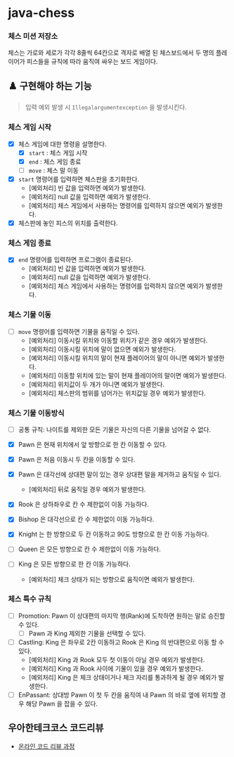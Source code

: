 # java-chess

### 체스 미션 저장소

체스는 가로와 세로가 각각 8줄씩 64칸으로 격자로 배열 된 체스보드에서 두 명의 플레이어가 피스들을 규칙에 따라 움직여 싸우는 보드 게임이다.

## ♟️ 구현해야 하는 기능

> 입력 예외 발생 시 `Illegalargumentexception` 을 발생시킨다.

### 체스 게임 시작

- [x] 체스 게임에 대한 명령을 설명한다.
    - [x] `start` : 체스 게임 시작
    - [x] `end` : 체스 게임 종료
    - [ ] `move` : 체스 말 이동
- [x] `start` 명령어를 입력하면 체스판을 초기화한다.
    - [예외처리] 빈 값을 입력하면 예외가 발생한다.
    - [예외처리] null 값을 입력하면 예외가 발생한다.
    - [예외처리] 체스 게임에서 사용하는 명령어를 입력하지 않으면 예외가 발생한다.
- [x] 체스판에 놓인 피스의 위치를 출력한다.

### 체스 게임 종료

- [x] `end` 명령어를 입력하면 프로그램이 종료된다.
    - [예외처리] 빈 값을 입력하면 예외가 발생한다.
    - [예외처리] null 값을 입력하면 예외가 발생한다.
    - [예외처리] 체스 게임에서 사용하는 명령어를 입력하지 않으면 예외가 발생한다.

### 체스 기물 이동

- [ ] `move` 명령어를 입력하면 기물을 움직일 수 있다.
  - [예외처리] 이동시킬 위치와 이동할 위치가 같은 경우 예외가 발생한다.
  - [예외처리] 이동시킬 위치에 말이 없으면 예외가 발생한다.
  - [예외처리] 이동시킬 위치의 말이 현재 플레이어의 말이 아니면 예외가 발생한다.
  - [예외처리] 이동할 위치에 있는 말이 현재 플레이어의 말이면 예외가 발생한다.
  - [예외처리] 위치값이 두 개가 아니면 예외가 발생한다.
  - [예외처리] 체스판의 범위를 넘어가는 위치값일 경우 예외가 발생한다.

### 체스 기물 이동방식
- [ ] 공통 규칙: 나이트를 제외한 모든 기물은 자신의 다른 기물을 넘어갈 수 없다.

- [x] Pawn 은 현재 위치에서 앞 방향으로 한 칸 이동할 수 있다.
- [x] Pawn 은 처음 이동시 두 칸을 이동할 수 있다.
- [x] Pawn 은 대각선에 상대편 말이 있는 경우 상대편 말을 제거하고 움직일 수 있다.
  - [예외처리] 뒤로 움직일 경우 예외가 발생한다.

- [x] Rook 은 상하좌우로 칸 수 제한없이 이동 가능하다.

- [x] Bishop 은 대각선으로 칸 수 제한없이 이동 가능하다.

- [x] Knight 는 한 방향으로 두 칸 이동하고 90도 방향으로 한 칸 이동 가능하다.

- [ ] Queen 은 모든 방향으로 칸 수 제한없이 이동 가능하다.

- [ ] King 은 모든 방향으로 한 칸 이동 가능하다.
  - [예외처리] 체크 상태가 되는 방향으로 움직이면 예외가 발생한다.
  
### 체스 특수 규칙
- [ ] Promotion: Pawn 이 상대편의 마지막 행(Rank)에 도착하면 원하는 말로 승진할 수 있다.
  - [ ] Pawn 과 King 제외한 기물을 선택할 수 있다.
- [ ] Castling: King 은 좌우로 2칸 이동하고 Rook 은 King 의 반대편으로 이동 할 수 있다.
  - [예외처리] King 과 Rook 모두 첫 이동이 아닐 경우 예외가 발생한다.
  - [예외처리] King 과 Rook 사이에 기물이 있을 경우 예외가 발생한다.
  - [예외처리] King 은 체크 상태이거나 체크 자리를 통과하게 될 경우 예외가 발생한다.
- [ ] EnPassant: 상대방 Pawn 이 첫 두 칸을 움직여 내 Pawn 의 바로 옆에 위치할 경우 해당 Pawn 을 잡을 수 있다.

## 우아한테크코스 코드리뷰

- [온라인 코드 리뷰 과정](https://github.com/woowacourse/woowacourse-docs/blob/master/maincourse/README.md)
